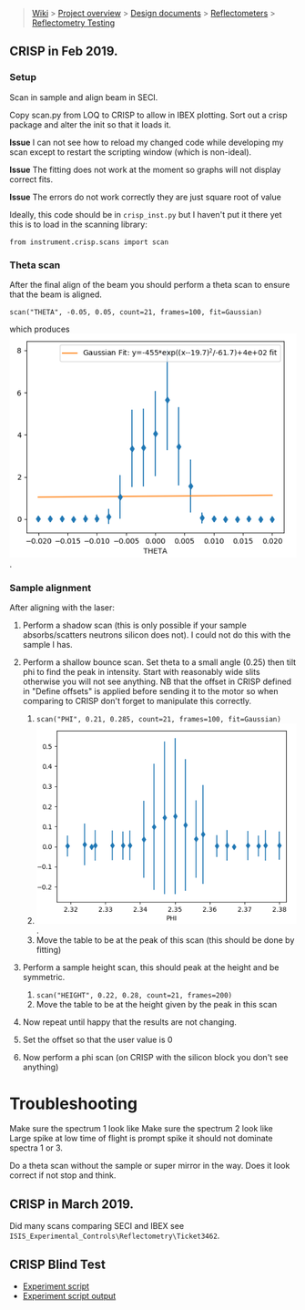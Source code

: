 > [Wiki](Home) > [Project overview](Project-Overview) > [Design documents](Design-Documents) > [Reflectometers](Reflectometers) > [Reflectometry Testing](Reflectometry-Testing)

## CRISP in Feb 2019.

### Setup

Scan in sample and align beam in SECI.

Copy scan.py from LOQ to CRISP to allow in IBEX plotting. Sort out a crisp package and alter the init so that it loads it.

**Issue** I can not see how to reload my changed code while developing my scan except to restart the scripting window (which is non-ideal).

**Issue** The fitting does not work at the moment so graphs will not display correct fits.

**Issue** The errors do not work correctly they are just square root of value

Ideally, this code should be in `crisp_inst.py` but I haven't put it there yet this is to load in the scanning library:

```
from instrument.crisp.scans import scan
```

### Theta scan

After the final align of the beam you should perform a theta scan to ensure that the beam is aligned.

```
scan("THETA", -0.05, 0.05, count=21, frames=100, fit=Gaussian)
```

which produces ![Theta scan showing a peak at 0.0](reflectometers/theta_scan.png).


### Sample alignment

After aligning with the laser:

1. Perform a shadow scan (this is only possible if your sample absorbs/scatters neutrons silicon does not). I could not do this with the sample I has.

1. Perform a shallow bounce scan. Set theta to a small angle (0.25) then tilt phi to find the peak in intensity. Start with reasonably wide slits otherwise you will not see anything. NB that the offset in CRISP defined in "Define offsets" is applied before sending it to the motor so when comparing to CRISP don't forget to manipulate this correctly.
    1. `scan("PHI", 0.21, 0.285, count=21, frames=100, fit=Gaussian)`
    1. ![Phi scan showing a peak at 0.250](reflectometers/phi_scan.png).
    1. Move the table to be at the peak of this scan (this should be done by fitting)

1. Perform a sample height scan, this should peak at the height and be symmetric.
    1. `scan("HEIGHT", 0.22, 0.28, count=21, frames=200)`
    1. Move the table to be at the height given by the peak in this scan

1. Now repeat until happy that the results are not changing.
1. Set the offset so that the user value is 0
1. Now perform a phi scan (on CRISP with the silicon block you don't see anything)



# Troubleshooting

Make sure the spectrum 1 look like
Make sure the spectrum 2 look like
Large spike at low time of flight is prompt spike it should not dominate spectra 1 or 3. 

Do a theta scan without the sample or super mirror in the way. Does it look correct if not stop and think.

## CRISP in March 2019.

Did many scans comparing SECI and IBEX see `ISIS_Experimental_Controls\Reflectometry\Ticket3462`.

## CRISP Blind Test

- [Experiment script](reflectometry_blind_script)
- [Experiment script output](reflectometry_blind_script_output)

